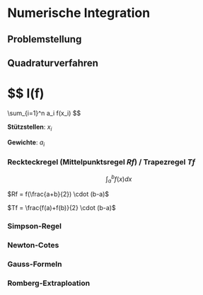 # Numerische Integration

## Problemstellung

## Quadraturverfahren
$$
l(f)
=
\sum_{i=1}^n a_i f(x_i)
$$

**Stützstellen**: $x_i$

**Gewichte**: $a_i$

### Reckteckregel (Mittelpunktsregel $Rf$) / Trapezregel $Tf$

$$
\int_a^b f(x) dx
$$

$Rf = f(\frac{a+b}{2}) \cdot (b-a)$

$Tf = \frac{f(a)+f(b)}{2} \cdot (b-a)$

### Simpson-Regel


### Newton-Cotes

### Gauss-Formeln

### Romberg-Extraploation